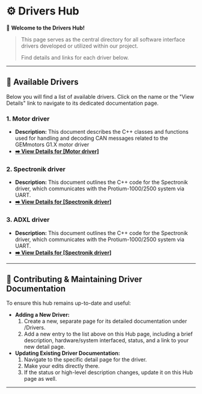 # ⚙️ Drivers Hub

👋 **Welcome to the Drivers Hub!**

> This page serves as the central directory for all software interface drivers developed or utilized within our project. 
>
> Find details and links for each driver below.

---

## 📖 Available Drivers

Below you will find a list of available drivers. Click on the name or the "View Details" link to navigate to its dedicated documentation page.

### 1. Motor driver
*   **Description:** This document describes the C++ classes and functions used for handling and decoding CAN messages related to the GEMmotors G1.X motor driver
*   **[➡️ View Details for [Motor driver]](Drivers/Motor)**

### 2. Spectronik driver
*   **Description:** This document outlines the C++ code for the Spectronik driver, which communicates with the Protium-1000/2500 system via UART.
*   **[➡️ View Details for [Spectronik driver]](Drivers/Spectronik)**

### 3. ADXL driver
*   **Description:** This document outlines the C++ code for the Spectronik driver, which communicates with the Protium-1000/2500 system via UART.
*   **[➡️ View Details for [Spectronik driver]](Drivers/Spectronik)**

---

## 🤝 Contributing & Maintaining Driver Documentation

To ensure this hub remains up-to-date and useful:

*   **Adding a New Driver:**
    1.  Create a new, separate page for its detailed documentation under /Drivers.
    2.  Add a new entry to the list above on this Hub page, including a brief description, hardware/system interfaced, status, and a link to your new detail page.
*   **Updating Existing Driver Documentation:**
    1.  Navigate to the specific detail page for the driver.
    2.  Make your edits directly there.
    3.  If the status or high-level description changes, update it on this Hub page as well.

---